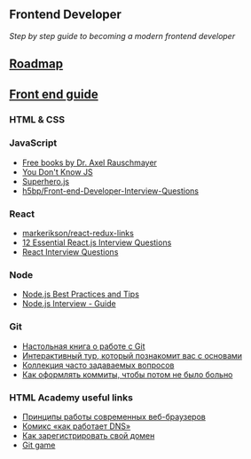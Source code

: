 Frontend Developer
-----------------
_Step by step guide to becoming a modern frontend developer_  

## [Roadmap](https://roadmap.sh/frontend)
## [Front end guide](https://github.com/grab/front-end-guide)


### HTML & CSS

### JavaScript
* [Free books by Dr. Axel Rauschmayer](http://exploringjs.com/)
* [You Don't Know JS](https://github.com/getify/You-Dont-Know-JS)
* [Superhero.js](http://superherojs.com/)
* [h5bp/Front-end-Developer-Interview-Questions](https://github.com/h5bp/Front-end-Developer-Interview-Questions)

### React
* [markerikson/react-redux-links](https://github.com/markerikson/react-redux-links)
* [12 Essential React.js Interview Questions](https://www.toptal.com/react/interview-questions)
* [React Interview Questions](https://tylermcginnis.com/react-interview-questions/)

### Node
* [Node.js Best Practices and Tips](https://www.toptal.com/nodejs/tips-and-practices)
* [Node.js Interview - Guide](https://elemefe.github.io/node-interview/#/sections/en-us/?id=guide)

### Git
* [Настольная книга о работе с Git](https://git-scm.com/book/ru/v2)
* [Интерактивный тур, который познакомит вас с основами](https://githowto.com/ru)
* [Коллекция часто задаваемых вопросов](http://firstaidgit.ru/#/)
* [Как оформлять коммиты, чтобы потом не было больно](https://habrahabr.ru/company/Voximplant/blog/276695/)

### HTML Academy useful links
* [Принципы работы современных веб-браузеров](https://www.html5rocks.com/ru/tutorials/internals/howbrowserswork/)
* [Комикс «как работает DNS»](https://howdns.works/ep1/)
* [Как зарегистрировать свой домен](https://htmlacademy.ru/blog/48-how-to-register-domain)
* [Git game](https://learngitbranching.js.org/)
